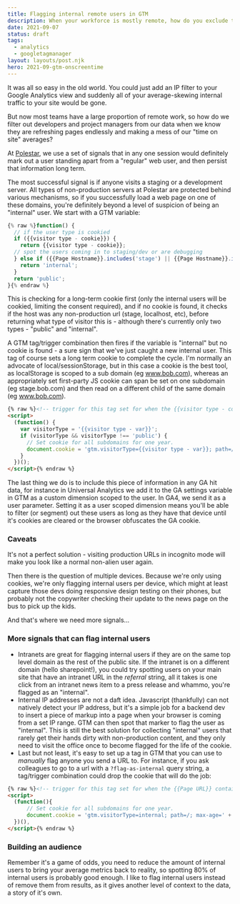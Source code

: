 ```yaml
---
title: Flagging internal remote users in GTM
description: When your workforce is mostly remote, how do you exclude them from results?
date: 2021-09-07
status: draft
tags:
  - analytics
  - googletagmanager
layout: layouts/post.njk
hero: 2021-09-gtm-onscreentime
---
```


It was all so easy in the old world. You could just add an IP filter to your Google Analytics view and suddenly all of your average-skewing internal traffic to your site would be gone.

But now most teams have a large proportion of remote work, so how do we filter out developers and project managers from our data when we know they are refreshing pages endlessly and making a mess of our "time on site" averages?

At [Polestar](https://www.polestar.com), we use a set of signals that in any one session would definitely mark out a user standing apart from a "regular" web user, and then persist that information long term.

The most successful signal is if anyone visits a staging or a development server. All types of non-production servers at Polestar are protected behind various mechanisms, so if you successfully load a web page on one of these domains, you're definitely beyond a level of suspicion of being an "internal" user. We start with a GTM variable:


```js
{% raw %}function() {
  // if the user type is cookied
  if ({{visitor type - cookie}}) {
    return {{visitor type - cookie}};
  // spot the users coming in to staging/dev or are debugging
  } else if ({{Page Hostname}}.includes('stage') || {{Page Hostname}}.includes('local')) {
    return 'internal';
  }
  return 'public';
}{% endraw %}  
```

This is checking for a long-term cookie first (only the internal users will be cookied, limiting the consent required), and if no cookie is found, it checks if the host was any non-production url (stage, localhost, etc), before returning what type of visitor this is - although there's currently only two types - "public" and "internal".

A GTM tag/trigger combination then fires if the variable is "internal" but no cookie is found - a sure sign that we've just caught a new internal user. This tag of course sets a long term cookie to complete the cycle. I'm normally an advocate of local/sessionStorage, but in this case a cookie is the best tool, as localStorage is scoped to a sub domain (eg www.bob.com), whereas an appropriately set first-party JS cookie can span be set on one subdomain (eg stage.bob.com) and then read on a different child of the same domain (eg www.bob.com).

```html
{% raw %}<!-- trigger for this tag set for when the {{visitor type - cookie}} is undefined & {{visitor type - var}} is NOT "public" -->
<script>
  (function() {
    var visitorType = '{{visitor type - var}}';
    if (visitorType && visitorType !== 'public') {
      // Set cookie for all subdomains for one year.
      document.cookie = 'gtm.visitorType={{visitor type - var}}; path=/; max-age=' + (60*60*24*365) + '; domain=.polestar.com'; 
    }
  })();
</script>{% endraw %}  
```

The last thing we do is to include this piece of information in any GA hit data, for instance in Universal Analytics we add it to the GA settings variable in GTM as a custom dimension scoped to the user. In GA4, we send it as a user parameter. Setting it as a user scoped dimension means you'll be able to filter (or segment) out these users as long as they have that device until it's cookies are cleared or the browser obfuscates the GA cookie.

### Caveats

It's not a perfect solution - visiting production URLs in incognito mode will make you look like a normal non-alien user again.

Then there is the question of multiple devices. Because we're only using cookies, we're only flagging internal users per device, which might at least capture those devs doing responsive design testing on their phones, but probably not the copywriter checking their update to the news page on the bus to pick up the kids. 

And that's where we need more signals...

### More signals that can flag internal users

- Intranets are great for flagging internal users if they are on the same top level domain as the rest of the public site. If the intranet is on a different domain (hello sharepoint!), you could try spotting users on your main site that have an intranet URL in the _referral_ string, all it takes is one click from an intranet news item to a press release and whammo, you're flagged as an "internal".
- Internal IP addresses are not a daft idea. Javascript (thankfully) can not natively detect your IP address, but it's a simple job for a backend dev to insert a piece of markup into a page when your browser is coming from a set IP range. GTM can then spot that marker to flag the user as "internal". This is still the best solution for collecting "internal" users that rarely get their hands dirty with non-production content, and they only need to visit the office once to become flagged for the life of the cookie.
- Last but not least, it's easy to set up a tag in GTM that you can use to _manually_ flag anyone you send a URL to. For instance, if you ask colleagues to go to a url with a `?flag-as-internal` query string, a tag/trigger combination could drop the cookie that will do the job:
```html
{% raw %}<!-- trigger for this tag set for when the {{Page URL}} contains 'flag-as-internal' -->
<script>
  (function(){
      // Set cookie for all subdomains for one year.
      document.cookie = 'gtm.visitorType=internal; path=/; max-age=' + (60*60*24*365) + '; domain=.polestar.com'; 
  })(),
</script>{% endraw %}  
```

### Building an audience

Remember it's a game of odds, you need to reduce the amount of internal users to bring your average metrics back to reality, so spotting 80% of internal users is probably good enough. I like to flag internal users instead of remove them from results, as it gives another level of context to the data, a story of it's own.


